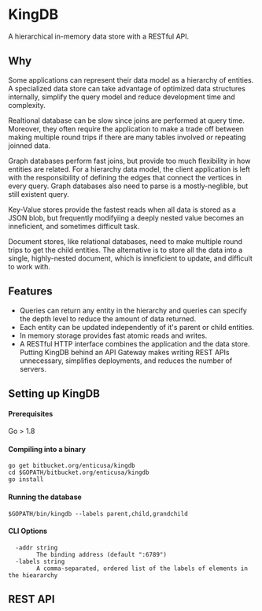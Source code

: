 # KingDB #
A hierarchical in-memory data store with a RESTful API.

## Why ##
Some applications can represent their data model as a hierarchy of entities. A specialized data store can take advantage of optimized data structures internally, simplify the query model and reduce development time and complexity.

Realtional database can be slow since joins are performed at query time. Moreover, they often require the application to make a trade off between making multiple round trips if there are many tables involved or repeating joinned data.

Graph databases perform fast joins, but provide too much flexibility in how entities are related. For a hierarchy data model, the client application is left with the responsibility of defining the edges that connect the vertices in every query. Graph databases also need to parse is a mostly-neglible, but still existent query.

Key-Value stores provide the fastest reads when all data is stored as a JSON blob, but frequently modifyiing a deeply nested value becomes an inneficient, and sometimes difficult task.

Document stores, like relational databases, need to make multiple round trips to get the child entities. The alternative is to store all the data into a single, highly-nested document, which is inneficient to update, and difficult to work with.

## Features ##
- Queries can return any entity in the hierarchy and queries can specify the depth level to reduce the amount of data returned.
- Each entity can be updated independently of it's parent or child entities.
- In memory storage provides fast atomic reads and writes.
- A RESTful HTTP interface combines the application and the data store. Putting KingDB behind an API Gateway makes writing REST APIs unnecessary, simplifies deployments, and reduces the number of servers.

## Setting up KingDB ##

#### Prerequisites ####
Go > 1.8

#### Compiling into a binary ####
```
go get bitbucket.org/enticusa/kingdb
cd $GOPATH/bitbucket.org/enticusa/kingdb
go install
```

#### Running the database ####
```
$GOPATH/bin/kingdb --labels parent,child,grandchild
```

#### CLI Options ###
```
  -addr string
        The binding address (default ":6789")
  -labels string
        A comma-separated, ordered list of the labels of elements in the hieararchy
```

## REST API ##
